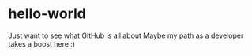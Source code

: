 # hello-world

Just want to see what GitHub is all about
Maybe my path as a developer takes a boost here :)
